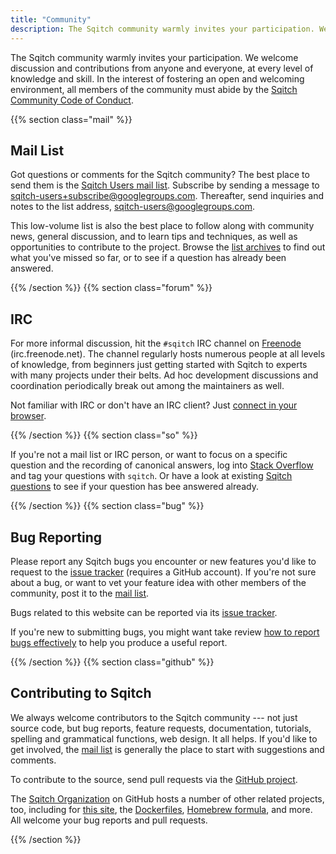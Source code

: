 ```yaml
---
title: "Community"
description: The Sqitch community warmly invites your participation. We welcome discussion and contributions from anyone and everyone, at every level of knowledge and skill.
---
```


The Sqitch community warmly invites your participation. We welcome discussion
and contributions from anyone and everyone, at every level of knowledge and
skill. In the interest of fostering an open and welcoming environment, all
members of the community must abide by the [Sqitch Community Code of
Conduct](/coc/).

{{% section class="mail" %}}

Mail List
---------

Got questions or comments for the Sqitch community? The best place to send them
is the [Sqitch Users mail list][list]. Subscribe by sending a message to
[sqitch-users+subscribe@googlegroups.com][subscribe]. Thereafter, send inquiries and notes to
the list address, [sqitch-users@googlegroups.com][post].

This low-volume list is also the best place to follow along with community news,
general discussion, and to learn tips and techniques, as well as opportunities
to contribute to the project. Browse the [list archives][list] to find out what
you've missed so far, or to see if a question has already been answered.

 [list]: https://groups.google.com/group/sqitch-users "Sqitch Users mail list"
 [subscribe]: mailto:sqitch-users+subscribe@googlegroups.com "Subscribe to sqitch-users"
 [post]: mailto:sqitch-users@googlegroups.com "Post to sqitch-users"

{{% /section %}}
{{% section class="forum" %}}

IRC
---

For more informal discussion, hit the `#sqitch` IRC channel on [Freenode]
(irc.freenode.net). The channel regularly hosts numerous people at all levels of
knowledge, from beginners just getting started with Sqitch to experts with many
projects under their belts. Ad hoc development discussions and coordination
periodically break out among the maintainers as well.

Not familiar with IRC or don't have an IRC client? Just [connect in your browser].

  [Freenode]: https://freenode.net
    "freenode.net - Supporting Free and Open Source Software Communities since 1998"
  [connect in your browser]: https://webchat.freenode.net/?randomnick=1&channels=%23sqitch
    "Chat on the #sqitch channel now"


{{% /section %}}
{{% section class="so" %}}

If you're not a mail list or IRC person, or want to focus on a specific question
and the recording of canonical answers, log into [Stack Overflow] and tag your
questions with `sqitch`. Or have a look at existing [Sqitch questions] to see if
your question has bee answered already.

[Stack Overflow]: https://stackoverflow.com/
[Sqitch questions]: https://stackoverflow.com/questions/tagged/sqitch
  "Stack Overflow: “Questions tagged \[sqitch\]”"


{{% /section %}}
{{% section class="bug" %}}

Bug Reporting
-------------

Please report any Sqitch bugs you encounter or new features you'd like to
request to the [issue tracker][sqitch-issues] \(requires a GitHub account). If
you're not sure about a bug, or want to vet your feature idea with other members
of the community, post it to the [mail list].

Bugs related to this website can be reported via its
[issue tracker][site-issues].

If you're new to submitting bugs, you might want take review [how to report bugs
effectively][guide] to help you produce a useful report.

  [sqitch-issues]: https://github.com/sqitchers/sqitch/issues
  [mail list]: #mail-list
  [site-issues]: https://github.com/sqitchers/sqitch.org/issues
  [guide]: https://www.chiark.greenend.org.uk/~sgtatham/bugs.html

{{% /section %}}
{{% section class="github" %}}

Contributing to Sqitch
----------------------

We always welcome contributors to the Sqitch community --- not just source code,
but bug reports, feature requests, documentation, tutorials, spelling and
grammatical functions, web design. It all helps. If you'd like to get involved,
the [mail list] is generally the place to start with suggestions and comments.

To contribute to the source, send pull requests via the [GitHub project].

The [Sqitch Organization] on GitHub hosts a number of other related projects, too,
including for [this site], the [Dockerfiles], [Homebrew formula], and more.
All welcome your bug reports and pull requests.

  [mail list]: #mail-list
  [GitHub project]: https://github.com/sqitchers/sqitch/ "Sqitch on GitHub"
  [Sqitch Organization]: https://github.com/sqitchers/ "Sqitch Organization on GitHub"
  [this site]: https://github.com/sqitchers/sqitch/ "sqitch.org on GitHub"
  [Dockerfiles]: https://github.com/sqitchers/docker-sqitch
    "Docker Image packaging for Sqitch"
  [Homebrew formula]: https://github.com/sqitchers/homebrew-sqitch
    "Homebrew Formulas for Sqitch"

{{% /section %}}
